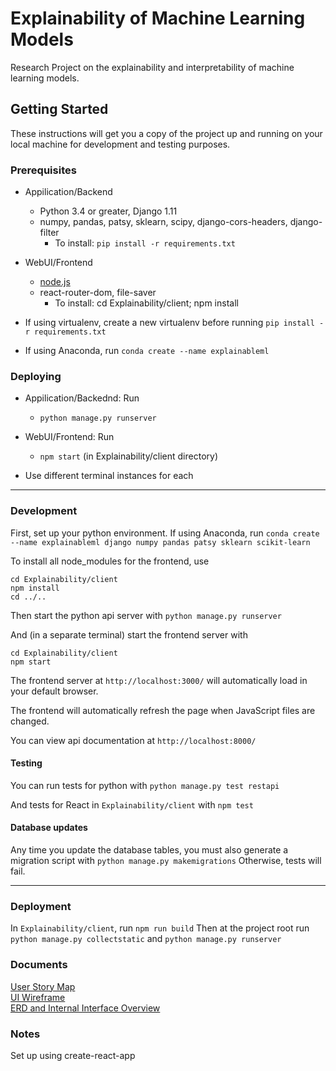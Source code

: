 # Explainability of Machine Learning Models

Research Project on the explainability and interpretability of machine learning models.

## Getting Started

These instructions will get you a copy of the project up and running on your local machine for development and testing purposes. 

### Prerequisites

* Appilication/Backend
  - Python 3.4 or greater,  Django 1.11
  - numpy, pandas, patsy, sklearn, scipy, django-cors-headers, django-filter
    + To install: `pip install -r requirements.txt`

* WebUI/Frontend
  - <a href="https://nodejs.org/en/download/">node.js</a>
  - react-router-dom, file-saver
      + To install: cd Explainability/client; npm install 

* If using virtualenv, create a new virtualenv before running `pip install -r requirements.txt`   
* If using Anaconda, run `conda create --name explainableml`


### Deploying

* Appilication/Backednd: Run 

  - `python manage.py runserver`

* WebUI/Frontend: Run 

  - `npm start` (in Explainability/client directory)

* Use different terminal instances for each

***

### Development

First, set up your python environment. If using Anaconda, run
`conda create --name explainableml django numpy pandas patsy sklearn scikit-learn`

To install all node_modules for the frontend, use
```
cd Explainability/client
npm install
cd ../..
```

Then start the python api server with `python manage.py runserver`

And (in a separate terminal) start the frontend server with
```
cd Explainability/client
npm start
```

The frontend server at `http://localhost:3000/` will automatically load in your default browser.

The frontend will automatically refresh the page when JavaScript files are changed.

You can view api documentation at `http://localhost:8000/`

#### Testing

You can run tests for python with 
`python manage.py test restapi`

And tests for React in `Explainability/client` with
`npm test`

#### Database updates

Any time you update the database tables, you must also generate a migration script with `python manage.py makemigrations` Otherwise, tests will fail.

***

### Deployment
In `Explainability/client`, run
`npm run build`
Then at the project root run
`python manage.py collectstatic` and `python manage.py runserver`

### Documents

<a href="https://drive.google.com/open?id=1mvqfzQ_mZhfX1jMKooT67kJvRwBtw27upqGH7I-9D44"> User Story Map </a> <br>
<a href="https://drive.google.com/open?id=1-lky_fUsFvXq8yCx_ntPu27eIgZT6C3BqkOzpVsHK7s"> UI Wireframe </a> <br>
<a href="https://drive.google.com/open?id=1IAgED8UqGe9xtYx7QaCvNz9XhzNlivJJkf72wv6CMRA4"> ERD and Internal Interface Overview</a><br>

### Notes

Set up using create-react-app
